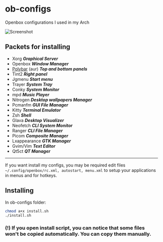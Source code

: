 # ob-configs
Openbox configurations I used in my Arch

![Screenshot](https://i.ibb.co/9ZmH1nP/2020-07-16-01-38.png)

## Packets for installing

+ Xorg  ***Graphical Server***
+ Openbox ***Window Manager***
+ [Polybar](https://aur.archlinux.org/packages/polybar/) (aur) ***Top and bottom panels***
+ Tint2 ***Right panel***
+ Jgmenu ***Start menu***
+ Trayer ***System Tray***
+ Conky ***System Monitor***
+ mpd ***Music Player***
+ Nitrogen ***Desktop wallpapers Manager***
+ Pcmanfm ***GUI File Manager***
+ Kitty ***Terminal Emulator***
+ Zsh ***Shell***
+ Glava ***Desktop Visualizer***
+ Neofetch ***CLI System Monitor***
+ Ranger ***CLI File Manager***
+ Picom ***Composite Manager***
+ Lxappearance ***GTK Manager***
+ Gvim/Vim ***Text Editor***
+ Qt5ct ***QT Manager***

-----------------

If you want install my configs, you may be required edit files `~/.config/openbox/rc.xml, autostart, menu.xml` to setup your applications in menus and for hotkeys.

## Installing

In ob-configs folder:
```bash 
chmod a+x install.sh
./install.sh
```

### (!) If you open install script, you can notice that some files won't be copied automatically. You can copy them manually.
